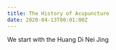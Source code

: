 ```yaml
---
title: The History of Acupuncture
date: 2020-04-13T00:01:00Z
---
```


We start with the Huang Di Nei Jing
